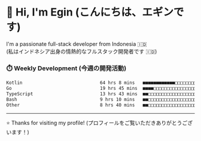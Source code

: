 # 👋 Hi, I'm Egin (こんにちは、エギンです)

I'm a passionate full-stack developer from Indonesia 🇮🇩  
(私はインドネシア出身の情熱的なフルスタック開発者です 🇮🇩)

### ⏱️ Weekly Development (今週の開発活動)

<!--START_SECTION:waka-->

```txt
Kotlin                             64 hrs 8 mins   ■■■■■■■■■■■■□□□□□□□□□□□□□   46.04 %
Go                                 19 hrs 45 mins  ■■■■□□□□□□□□□□□□□□□□□□□□□   14.19 %
TypeScript                         13 hrs 43 mins  ■■□□□□□□□□□□□□□□□□□□□□□□□   09.86 %
Bash                               9 hrs 10 mins   ■■□□□□□□□□□□□□□□□□□□□□□□□   06.58 %
Other                              8 hrs 40 mins   ■■□□□□□□□□□□□□□□□□□□□□□□□   06.23 %
```

<!--END_SECTION:waka-->

---

⭐️ Thanks for visiting my profile! (プロフィールをご覧いただきありがとうございます！)


<!-- Security scan triggered at 2025-09-02 02:45:51 -->